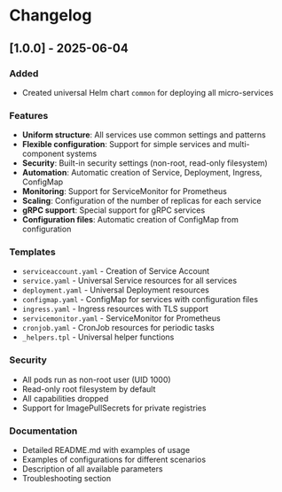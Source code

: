 # Changelog

## [1.0.0] - 2025-06-04

### Added
- Created universal Helm chart `common` for deploying all micro-services

### Features
- **Uniform structure**: All services use common settings and patterns
- **Flexible configuration**: Support for simple services and multi-component systems
- **Security**: Built-in security settings (non-root, read-only filesystem)
- **Automation**: Automatic creation of Service, Deployment, Ingress, ConfigMap
- **Monitoring**: Support for ServiceMonitor for Prometheus
- **Scaling**: Configuration of the number of replicas for each service
- **gRPC support**: Special support for gRPC services
- **Configuration files**: Automatic creation of ConfigMap from configuration

### Templates
- `serviceaccount.yaml` - Creation of Service Account
- `service.yaml` - Universal Service resources for all services
- `deployment.yaml` - Universal Deployment resources
- `configmap.yaml` - ConfigMap for services with configuration files
- `ingress.yaml` - Ingress resources with TLS support
- `servicemonitor.yaml` - ServiceMonitor for Prometheus
- `cronjob.yaml` - CronJob resources for periodic tasks
- `_helpers.tpl` - Universal helper functions

### Security
- All pods run as non-root user (UID 1000)
- Read-only root filesystem by default
- All capabilities dropped
- Support for ImagePullSecrets for private registries

### Documentation
- Detailed README.md with examples of usage
- Examples of configurations for different scenarios
- Description of all available parameters
- Troubleshooting section